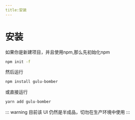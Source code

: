 ```yaml
---
title:安装
---
```

# 安装
如果你是新建项目，并且使用npm,那么先初始化npm
```sh
npm init -f
```
然后运行
``` sh
npm install gulu-bomber
```
或直接运行
``` sh
yarn add gulu-bomber
```

::: warning
目前该 UI 仍然是半成品，切勿在生产环境中使用
:::